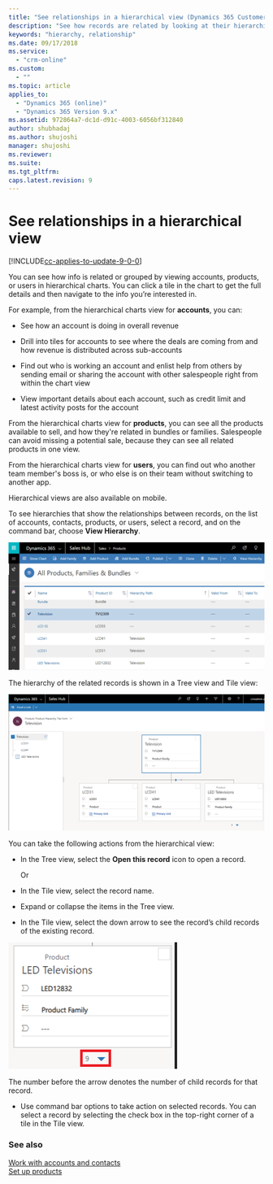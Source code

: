 ```yaml
---
title: "See relationships in a hierarchical view (Dynamics 365 Customer Engagement) | MicrosoftDocs"
description: "See how records are related by looking at their hierarchichal relationship in Dynamics 365 Customer Engagement."
keywords: "hierarchy, relationship"
ms.date: 09/17/2018
ms.service:
  - "crm-online"
ms.custom:
  - ""
ms.topic: article
applies_to:
  - "Dynamics 365 (online)"
  - "Dynamics 365 Version 9.x"
ms.assetid: 972864a7-dc1d-d91c-4003-6056bf312840
author: shubhadaj
ms.author: shujoshi
manager: shujoshi
ms.reviewer: 
ms.suite: 
ms.tgt_pltfrm: 
caps.latest.revision: 9
---
```


# See relationships in a hierarchical view

[!INCLUDE[cc-applies-to-update-9-0-0](../includes/cc_applies_to_update_9_0_0.md)]

You can see how info is related or grouped by viewing accounts, products, or users in hierarchical charts. You can click a tile in the chart to get the full details and then navigate to the info you’re interested in.  
   
 For example, from the hierarchical charts view for **accounts**, you can:  
  
-   See how an account is doing in overall revenue  
  
-   Drill into tiles for accounts to see where the deals are coming from and how revenue is distributed across sub-accounts  
  
-   Find out who is working an account and enlist help from others by sending email or sharing the account with other salespeople right from within the chart view  
  
-   View important details about each account, such as credit limit and latest activity posts for the account  

From the hierarchical charts view for **products**, you can see all the products available to sell, and how they're related in bundles or families. Salespeople can avoid missing a potential sale, because they can see all related products in one view.  

From the hierarchical charts view for **users**, you can find out who another team member's boss is, or who else is on their team without switching to another app.  

Hierarchical views are also available on mobile.  

To see hierarchies that show the relationships between records, on the list of accounts, contacts, products, or users, select a record, and on the command bar, choose **View Hierarchy**.   

![View Hierarchy button in Dynamics 365](../basics/media/view-hierarchy-button.png "View Hierarchy button in Dynamics 365")  

The hierarchy of the related records is shown in a Tree view and Tile view:

![Tree view and Tile view in hierarchy in Dynamics 365](../basics/media/tree-view-and-tile-view-in-hierarchy.png "Tree view and Tile view in hierarchy in Dynamics 365")

You can take the following actions from the hierarchical view:

- In the Tree view, select the **Open this record** icon to open a record.

  Or

- In the Tile view, select the record name.

- Expand or collapse the items in the Tree view.

-	In the Tile view, select the down arrow to see the record’s child records of the existing record.

   ![See child records](../basics/media/see-child-records.png "See child records")

   The number before the arrow denotes the number of child records for that record.

-	Use command bar options to take action on selected records. You can select a record by selecting the check box in the top-right corner of a tile in the Tile view. 



### See also  
 [Work with accounts and contacts](../basics/accounts-contacts.md)  
 [Set up products](create-product-sales.md)
